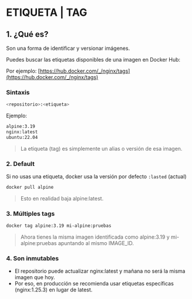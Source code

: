 # ETIQUETA | TAG

## 1. ¿Qué es?
Son una forma de identificar y versionar imágenes.

Puedes buscar las etiquetas disponibles de una imagen en Docker Hub:

Por ejemplo: [https://hub.docker.com/_/nginx/tags](https://hub.docker.com/_/nginx/tags)

### Sintaxis
```bash
<repositorio>:<etiqueta>
```
Ejemplo:
```bash
alpine:3.19
nginx:latest
ubuntu:22.04
```
> La etiqueta (tag) es simplemente un alias o versión de esa imagen.

### 2. Default
Si no usas una etiqueta, docker usa la versión por defecto `:lasted` (actual)
```bash
docker pull alpine
```
> Esto en realidad baja alpine:latest.

### 3. Múltiples tags
```bash
docker tag alpine:3.19 mi-alpine:pruebas
```
> Ahora tienes la misma imagen identificada como alpine:3.19 y mi-alpine:pruebas apuntando al mismo IMAGE_ID.

### 4. Son inmutables
* El repositorio puede actualizar nginx:latest y mañana no será la misma imagen que hoy.
* Por eso, en producción se recomienda usar etiquetas específicas (nginx:1.25.3) en lugar de latest.







